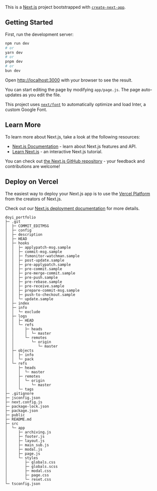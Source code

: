 This is a [Next.js](https://nextjs.org/) project bootstrapped with [`create-next-app`](https://github.com/vercel/next.js/tree/canary/packages/create-next-app).

## Getting Started

First, run the development server:

```bash
npm run dev
# or
yarn dev
# or
pnpm dev
# or
bun dev
```

Open [http://localhost:3000](http://localhost:3000) with your browser to see the result.

You can start editing the page by modifying `app/page.js`. The page auto-updates as you edit the file.

This project uses [`next/font`](https://nextjs.org/docs/basic-features/font-optimization) to automatically optimize and load Inter, a custom Google Font.

## Learn More

To learn more about Next.js, take a look at the following resources:

- [Next.js Documentation](https://nextjs.org/docs) - learn about Next.js features and API.
- [Learn Next.js](https://nextjs.org/learn) - an interactive Next.js tutorial.

You can check out [the Next.js GitHub repository](https://github.com/vercel/next.js/) - your feedback and contributions are welcome!

## Deploy on Vercel

The easiest way to deploy your Next.js app is to use the [Vercel Platform](https://vercel.com/new?utm_medium=default-template&filter=next.js&utm_source=create-next-app&utm_campaign=create-next-app-readme) from the creators of Next.js.

Check out our [Next.js deployment documentation](https://nextjs.org/docs/deployment) for more details.

```
doyi_portfolio
├─ .git
│  ├─ COMMIT_EDITMSG
│  ├─ config
│  ├─ description
│  ├─ HEAD
│  ├─ hooks
│  │  ├─ applypatch-msg.sample
│  │  ├─ commit-msg.sample
│  │  ├─ fsmonitor-watchman.sample
│  │  ├─ post-update.sample
│  │  ├─ pre-applypatch.sample
│  │  ├─ pre-commit.sample
│  │  ├─ pre-merge-commit.sample
│  │  ├─ pre-push.sample
│  │  ├─ pre-rebase.sample
│  │  ├─ pre-receive.sample
│  │  ├─ prepare-commit-msg.sample
│  │  ├─ push-to-checkout.sample
│  │  └─ update.sample
│  ├─ index
│  ├─ info
│  │  └─ exclude
│  ├─ logs
│  │  ├─ HEAD
│  │  └─ refs
│  │     ├─ heads
│  │     │  └─ master
│  │     └─ remotes
│  │        └─ origin
│  │           └─ master
│  ├─ objects
│  │  ├─ info
│  │  └─ pack
│  └─ refs
│     ├─ heads
│     │  └─ master
│     ├─ remotes
│     │  └─ origin
│     │     └─ master
│     └─ tags
├─ .gitignore
├─ jsconfig.json
├─ next.config.js
├─ package-lock.json
├─ package.json
├─ public
├─ README.md
├─ src
│  └─ app
│     ├─ archiving.js
│     ├─ footer.js
│     ├─ layout.js
│     ├─ main_sub.js
│     ├─ modal.js
│     ├─ page.js
│     └─ styles
│        ├─ globals.css
│        ├─ globals.scss
│        ├─ modal.css
│        ├─ page.css
│        └─ reset.css
└─ tsconfig.json

```